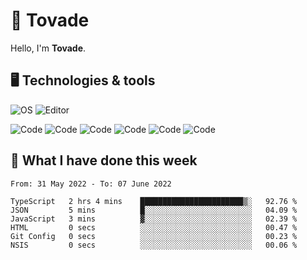 # 👋 Tovade
Hello, I'm **Tovade**.

## 🖥️ Technologies & tools

![OS](https://img.shields.io/badge/OS-Windows-informational?style=flat&logo=OS&logoColor=white&color=2bbc8a)
![Editor](https://img.shields.io/badge/Editor-VScode-informational?style=flat&logo=Editor&logoColor=white&color=2bbc8a)

![Code](https://img.shields.io/badge/Code-Javascript-informational?style=flat&logo=Code&logoColor=white&color=2bbc8a)
![Code](https://img.shields.io/badge/Code-Nodejs-informational?style=flat&logo=Code&logoColor=white&color=2bbc8a)
![Code](https://img.shields.io/badge/Code-Typescript-informational?style=flat&logo=Code&logoColor=white&color=2bbc8a) 
![Code](https://img.shields.io/badge/Code-HTML-informational?style=flat&logo=Code&logoColor=white&color=2bbc8a)
![Code](https://img.shields.io/badge/Code-CSS-informational?style=flat&logo=Code&logoColor=white&color=2bbc8a)
![Code](https://img.shields.io/badge/Code-React-informational?style=flat&logo=Code&logoColor=white&color=2bbc8a)

## 📰 What I have done this week
<!--START_SECTION:waka-->

```text
From: 31 May 2022 - To: 07 June 2022

TypeScript   2 hrs 4 mins    ███████████████████████▒░   92.76 %
JSON         5 mins          █░░░░░░░░░░░░░░░░░░░░░░░░   04.09 %
JavaScript   3 mins          ▓░░░░░░░░░░░░░░░░░░░░░░░░   02.39 %
HTML         0 secs          ░░░░░░░░░░░░░░░░░░░░░░░░░   00.47 %
Git Config   0 secs          ░░░░░░░░░░░░░░░░░░░░░░░░░   00.23 %
NSIS         0 secs          ░░░░░░░░░░░░░░░░░░░░░░░░░   00.06 %
```

<!--END_SECTION:waka-->
